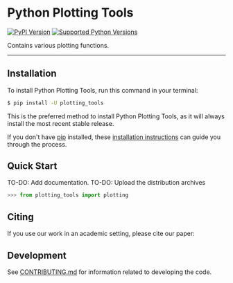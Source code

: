 # Python Plotting Tools

[![PyPI Version](https://img.shields.io/pypi/v/plotting_tools.svg)](https://pypi.org/project/plotting_tools/)
[![Supported Python Versions](https://img.shields.io/pypi/pyversions/plotting_tools.svg)](https://pypi.org/project/plotting_tools/)

Contains various plotting functions.

---

## Installation

To install Python Plotting Tools, run this command in your terminal:

```bash
$ pip install -U plotting_tools
```

This is the preferred method to install Python Plotting Tools, as it will always install the most recent stable release.

If you don't have [pip](https://pip.pypa.io) installed, these [installation instructions](http://docs.python-guide.org/en/latest/starting/installation/) can guide
you through the process.

## Quick Start
TO-DO: Add documentation.
TO-DO: Upload the distribution archives
```python
>>> from plotting_tools import plotting

```

## Citing
If you use our work in an academic setting, please cite our paper:



## Development
See [CONTRIBUTING.md](CONTRIBUTING.md) for information related to developing the code.
